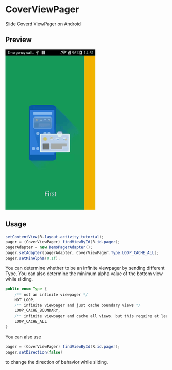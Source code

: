 # CoverViewPager
Slide Coverd ViewPager on Android

## Preview
![](https://github.com/BinQi/CoverViewPager/blob/master/raw/demo.gif)

## Usage
```Java
setContentView(R.layout.activity_tutorial);
pager = (CoverViewPager) findViewById(R.id.pager);
pagerAdapter = new DemoPagerAdapter();
pager.setAdapter(pagerAdapter, CoverViewPager.Type.LOOP_CACHE_ALL);
pager.setMinAlpha(0.1f);
```

You can determine whether to be an infinite viewpager by sending different Type. You can also determine the minimum alpha value of the bottom view while sliding.

```Java
public enum Type {
    /** not an infinite viewpager */
    NOT_LOOP,
    /** infinite viewpager and just cache boundary views */
    LOOP_CACHE_BOUNDARY,
    /** infinite viewpager and cache all views. but this require at least 3 items */
    LOOP_CACHE_ALL
}
```
You can also use
```Java
pager = (CoverViewPager) findViewById(R.id.pager);
pager.setDirection(false)
```
to change the direction of behavior while sliding.
